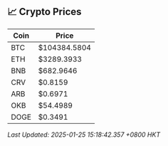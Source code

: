 ## 📈 Crypto Prices

| Coin | Price |
| ---- | ----- |
| BTC | $104384.5804 |
| ETH | $3289.3933 |
| BNB | $682.9646 |
| CRV | $0.8159 |
| ARB | $0.6971 |
| OKB | $54.4989 |
| DOGE | $0.3491 |

_Last Updated: 2025-01-25 15:18:42.357 +0800 HKT_